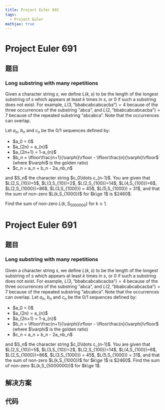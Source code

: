 ```yaml
---
title: Project Euler 691
tags:
  - Project Euler
mathjax: true
---
```

<escape><!-- more --></escape>
    
# Project Euler 691
## 题目
### Long substring with many repetitions

Given a character string $s$, we define $L(k,s)$ to be the length of the longest substring of $s$ which appears at least $k$ times in $s$, or $0$ if such a substring does not exist. For example, $L(3,\text{“bbabcabcabcacba”})=4$ because of the three occurrences of the substring $\text{“abca”}$, and $L(2,\text{“bbabcabcabcacba”})=7$ because of the repeated substring $\text{“abcabca”}$. Note that the occurrences can overlap.

Let $a_n$, $b_n$ and $c_n$ be the $0/1$ sequences defined by:
<ul><li>$a_0 = 0$</li>
<li>$a_{2n} = a_{n}$</li>
<li>$a_{2n+1} = 1-a_{n}$</li>
<li>$b_n = \lfloor\frac{n+1}{\varphi}\rfloor - \lfloor\frac{n}{\varphi}\rfloor$ (where $\varphi$ is the golden ratio)</li>
<li>$c_n = a_n + b_n - 2a_nb_n$</li>
</ul>and $S_n$ the character string $c_0\ldots c_{n-1}$. You are given that $L(2,S_{10})=5$, $L(3,S_{10})=2$, $L(2,S_{100})=14$, $L(4,S_{100})=6$, $L(2,S_{1000})=86$, $L(3,S_{1000}) = 45$, $L(5,S_{1000}) = 31$, and that the sum of non-zero $L(k,S_{1000})$ for $k\ge 1$ is $2460$.

Find the sum of non-zero $L(k,S_{5000000})$ for $k\ge 1$.



# Project Euler 691
## 题目
### Long substring with many repetitions

Given a character string $s$, we define $L(k,s)$ to be the length of the longest substring of $s$ which appears at least $k$ times in $s$, or $0$ if such a substring does not exist. For example, $L(3,\text{“bbabcabcabcacba”})=4$ because of the three occurrences of the substring $\text{“abca”}$, and $L(2,\text{“bbabcabcabcacba”})=7$ because of the repeated substring $\text{“abcabca”}$. Note that the occurrences can overlap.
Let $a_n$, $b_n$ and $c_n$ be the $0/1$ sequences defined by:
<ul>
<li>$a_0 = 0$</li>
<li>$a_{2n} = a_{n}$</li>
<li>$a_{2n+1} = 1-a_{n}$</li>
<li>$b_n = \lfloor\frac{n+1}{\varphi}\rfloor - \lfloor\frac{n}{\varphi}\rfloor$ (where $\varphi$ is the golden ratio)</li>
<li>$c_n = a_n + b_n - 2a_nb_n$</li>
</ul>
and $S_n$ the character string $c_0\ldots c_{n-1}$. You are given that $L(2,S_{10})=5$, $L(3,S_{10})=2$, $L(2,S_{100})=14$, $L(4,S_{100})=6$, $L(2,S_{1000})=86$, $L(3,S_{1000}) = 45$, $L(5,S_{1000}) = 31$, and that the sum of non-zero $L(k,S_{1000})$ for $k\ge 1$ is $2460$.
Find the sum of non-zero $L(k,S_{5000000})$ for $k\ge 1$.


## 解决方案


## 代码



